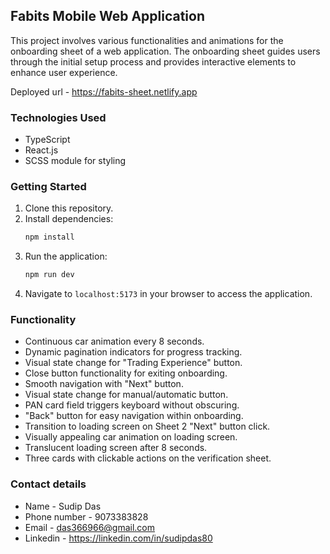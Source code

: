 ## Fabits Mobile Web Application

This project involves various functionalities and animations for the onboarding sheet of a web application. The onboarding sheet guides users through the initial setup process and provides interactive elements to enhance user experience.

Deployed url - https://fabits-sheet.netlify.app

### Technologies Used
- TypeScript
- React.js
- SCSS module for styling
  
### Getting Started
1. Clone this repository.
2. Install dependencies:
    ```bash
    npm install
    ```
3. Run the application:
    ```bash
    npm run dev
    ```
4. Navigate to `localhost:5173` in your browser to access the application.

### Functionality
- Continuous car animation every 8 seconds.
- Dynamic pagination indicators for progress tracking.
- Visual state change for "Trading Experience" button.
- Close button functionality for exiting onboarding.
- Smooth navigation with "Next" button.
- Visual state change for manual/automatic button.
- PAN card field triggers keyboard without obscuring.
- "Back" button for easy navigation within onboarding.
- Transition to loading screen on Sheet 2 "Next" button click.
- Visually appealing car animation on loading screen.
- Translucent loading screen after 8 seconds.
- Three cards with clickable actions on the verification sheet.

### Contact details
- Name - Sudip Das
- Phone number - 9073383828
- Email - das366966@gmail.com
- Linkedin - https://linkedin.com/in/sudipdas80